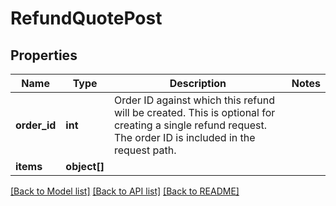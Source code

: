 # RefundQuotePost

## Properties
Name | Type | Description | Notes
------------ | ------------- | ------------- | -------------
**order_id** | **int** | Order ID against which this refund will be created. This is optional for creating a single refund request. The order ID is included in the request path. | 
**items** | **object[]** |  | 

[[Back to Model list]](../../README.md#documentation-for-models) [[Back to API list]](../../README.md#documentation-for-api-endpoints) [[Back to README]](../../README.md)

